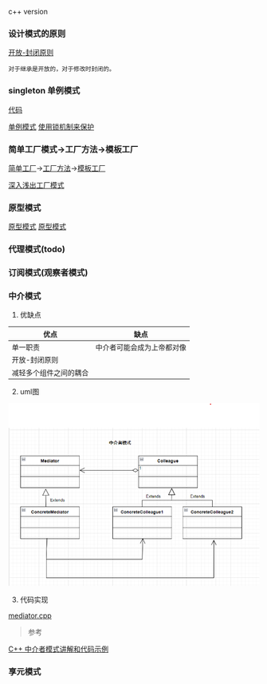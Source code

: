 c++ version


### 设计模式的原则

[开放-封闭原则](https://www.cnblogs.com/gaochundong/p/open_closed_principle.html)

    对于继承是开放的，对于修改时封闭的。
    
### singleton 单例模式

[代码](../c%2B%2B/singleton.cpp)
 
[单例模式](https://zhuanlan.zhihu.com/p/37469260)
[使用锁机制来保护](https://zhuanlan.zhihu.com/p/83539039)

### 简单工厂模式->工厂方法->模板工厂
[简单工厂](../c%2B%2B/simple_factor.cpp)->[工厂方法](../c%2B%2B/factor_method.cpp)->[模板工厂](../c%2B%2B/template_factory.cpp)

[深入浅出工厂模式](https://zhuanlan.zhihu.com/p/83535678)

### 原型模式


[原型模式](../c%2B%2B/)
[原型模式](https://zhuanlan.zhihu.com/p/365222623)

### 代理模式(todo)


### 订阅模式(观察者模式)


### 中介模式

1. 优缺点

|优点| 缺点|
|---|---|
|单一职责|中介者可能会成为上帝都对像|
|开放-封闭原则||
|减轻多个组件之间的耦合||

2. uml图

![mediator模式](../pic/design_pattern/mediator.png)

3. 代码实现

[mediator.cpp](../c%2B%2B/design_pattern/mediator.cpp)

>参考

[C++ 中介者模式讲解和代码示例](https://refactoringguru.cn/design-patterns/mediator/cpp/example)


### 享元模式


